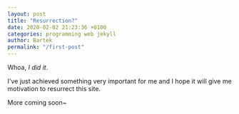 ```yaml
---
layout: post
title: "Resurrection?"
date: 2020-02-02 21:23:36 +0100
categories: programming web jekyll
author: Bartek
permalink: "/first-post"
---
```


Whoa, *I did it*.

I've just achieved something very important for me and I hope it will give me
motivation to resurrect this site.

More coming soon~
